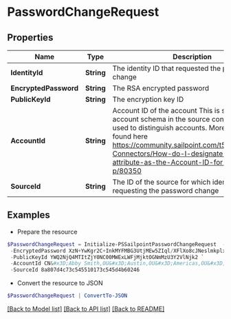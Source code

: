 # PasswordChangeRequest
## Properties

Name | Type | Description | Notes
------------ | ------------- | ------------- | -------------
**IdentityId** | **String** | The identity ID that requested the password change | [optional] 
**EncryptedPassword** | **String** | The RSA encrypted password | [optional] 
**PublicKeyId** | **String** | The encryption key ID | [optional] 
**AccountId** | **String** | Account ID of the account This is specified per account schema in the source configuration. It is used to distinguish accounts. More info can be found here https://community.sailpoint.com/t5/IdentityNow-Connectors/How-do-I-designate-an-account-attribute-as-the-Account-ID-for-a/ta-p/80350 | [optional] 
**SourceId** | **String** | The ID of the source for which identity is requesting the password change | [optional] 

## Examples

- Prepare the resource
```powershell
$PasswordChangeRequest = Initialize-PSSailpointPasswordChangeRequest  -IdentityId 8a807d4c73c545510173c545f0a002ff `
 -EncryptedPassword XzN+YwKgr2C+InkMYFMBG3UtjMEw5ZIql/XFlXo8cJNeslmkplx6vn4kd4/43IF9STBk5RnzR6XmjpEO+FwHDoiBwYZAkAZK/Iswxk4OdybG6Y4MStJCOCiK8osKr35IMMSV/mbO4wAeltoCk7daTWzTGLiI6UaT5tf+F2EgdjJZ7YqM8W8r7aUWsm3p2Xt01Y46ZRx0QaM91QruiIx2rECFT2pUO0wr+7oQ77jypATyGWRtADsu3YcvCk/6U5MqCnXMzKBcRas7NnZdSL/d5H1GglVGz3VLPMaivG4/oL4chOMmFCRl/zVsGxZ9RhN8rxsRGFFKn+rhExTi+bax3A&#x3D;&#x3D; `
 -PublicKeyId YWQ2NjQ4MTItZjY0NC00MWExLWFjMjktOGNmMzU3Y2VlNjk2 `
 -AccountId CN&#x3D;Abby Smith,OU&#x3D;Austin,OU&#x3D;Americas,OU&#x3D;Demo,DC&#x3D;seri,DC&#x3D;acme,DC&#x3D;com `
 -SourceId 8a807d4c73c545510173c545d4b60246
```

- Convert the resource to JSON
```powershell
$PasswordChangeRequest | ConvertTo-JSON
```

[[Back to Model list]](../README.md#documentation-for-models) [[Back to API list]](../README.md#documentation-for-api-endpoints) [[Back to README]](../README.md)

